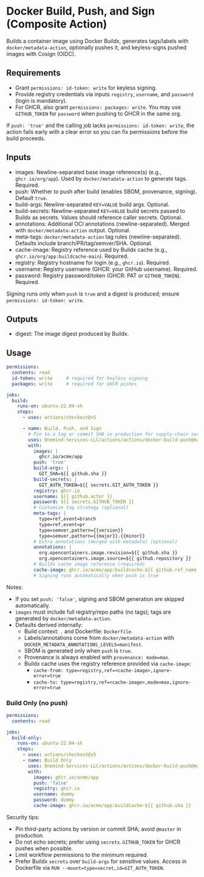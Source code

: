 # Docker Build, Push, and Sign (Composite Action)

Builds a container image using Docker Buildx, generates tags/labels with `docker/metadata-action`, optionally pushes it, and keyless-signs pushed images with Cosign (OIDC).

## Requirements

- Grant `permissions: id-token: write` for keyless signing.
- Provide registry credentials via inputs `registry`, `username`, and `password` (login is mandatory).
- For GHCR, also grant `permissions: packages: write`. You may use `GITHUB_TOKEN` for `password` when pushing to GHCR in the same org.

If `push: 'true'` and the calling job lacks `permissions: id-token: write`, the action fails early with a clear error so you can fix permissions before the build proceeds.

## Inputs

- images: Newline-separated base image reference(s) (e.g., `ghcr.io/org/app`). Used by `docker/metadata-action` to generate tags. Required.
- push: Whether to push after build (enables SBOM, provenance, signing). Default `true`.
- build-args: Newline-separated `KEY=VALUE` build args. Optional.
- build-secrets: Newline-separated `KEY=VALUE` build secrets passed to Buildx as secrets. Values should reference caller secrets. Optional.
- annotations: Additional OCI annotations (newline-separated). Merged with `docker/metadata-action` output. Optional.
- meta-tags: `docker/metadata-action` tag rules (newline-separated). Defaults include branch/PR/tag/semver/SHA. Optional.
- cache-image: Registry reference used by Buildx cache (e.g., `ghcr.io/org/app:buildcache-main`). Required.
- registry: Registry hostname for login (e.g., `ghcr.io`). Required.
- username: Registry username (GHCR: your GitHub username). Required.
- password: Registry password/token (GHCR: PAT or `GITHUB_TOKEN`). Required.

Signing runs only when `push` is `true` and a digest is produced; ensure `permissions: id-token: write`.

## Outputs

- digest: The image digest produced by Buildx.

## Usage

```yaml
permissions:
  contents: read
  id-token: write     # required for keyless signing
  packages: write     # required for GHCR pushes

jobs:
  build:
    runs-on: ubuntu-22.04-sh
    steps:
      - uses: actions/checkout@v5

      - name: Build, Push, and Sign
        # Pin to a tag or commit SHA in production for supply-chain security
        uses: Onemind-Services-LLC/actions/actions/docker-build-push@master
        with:
          images: |
            ghcr.io/acme/app
          push: 'true'
          build-args: |
            GIT_SHA=${{ github.sha }}
          build-secrets: |
            GIT_AUTH_TOKEN=${{ secrets.GIT_AUTH_TOKEN }}
          registry: ghcr.io
          username: ${{ github.actor }}
          password: ${{ secrets.GITHUB_TOKEN }}
          # Customize tag strategy (optional)
          meta-tags: |
            type=ref,event=branch
            type=ref,event=pr
            type=semver,pattern={{version}}
            type=semver,pattern={{major}}.{{minor}}
          # Extra annotations (merged with metadata) (optional)
          annotations: |
            org.opencontainers.image.revision=${{ github.sha }}
            org.opencontainers.image.source=${{ github.repository }}
          # Buildx cache image reference (required)
          cache-image: ghcr.io/acme/app:buildcache-${{ github.ref_name }}
          # Signing runs automatically when push is true
```

Notes:
- If you set `push: 'false'`, signing and SBOM generation are skipped automatically.
- `images` must include full registry/repo paths (no tags); tags are generated by `docker/metadata-action`.
- Defaults derived internally:
  - Build context: `.` and Dockerfile: `Dockerfile`.
  - Labels/annotations come from `docker/metadata-action` with `DOCKER_METADATA_ANNOTATIONS_LEVELS=manifest`.
  - SBOM is generated only when `push` is `true`.
  - Provenance is always enabled with `provenance: mode=max`.
  - Buildx cache uses the registry reference provided via `cache-image`:
    - `cache-from: type=registry,ref=<cache-image>,ignore-error=true`
    - `cache-to: type=registry,ref=<cache-image>,mode=max,ignore-error=true`

### Build Only (no push)

```yaml
permissions:
  contents: read

jobs:
  build-only:
    runs-on: ubuntu-22.04-sh
    steps:
      - uses: actions/checkout@v5
      - name: Build Only
        uses: Onemind-Services-LLC/actions/actions/docker-build-push@master
        with:
          images: ghcr.io/acme/app
          push: 'false'
          registry: ghcr.io
          username: dummy
          password: dummy
          cache-image: ghcr.io/acme/app:buildcache-${{ github.sha }}
```

Security tips:
- Pin third-party actions by version or commit SHA; avoid `@master` in production.
- Do not echo secrets; prefer using `secrets.GITHUB_TOKEN` for GHCR pushes when possible.
- Limit workflow permissions to the minimum required.
 - Prefer Buildx `secrets` over `build-args` for sensitive values. Access in Dockerfile via `RUN --mount=type=secret,id=GIT_AUTH_TOKEN`.
